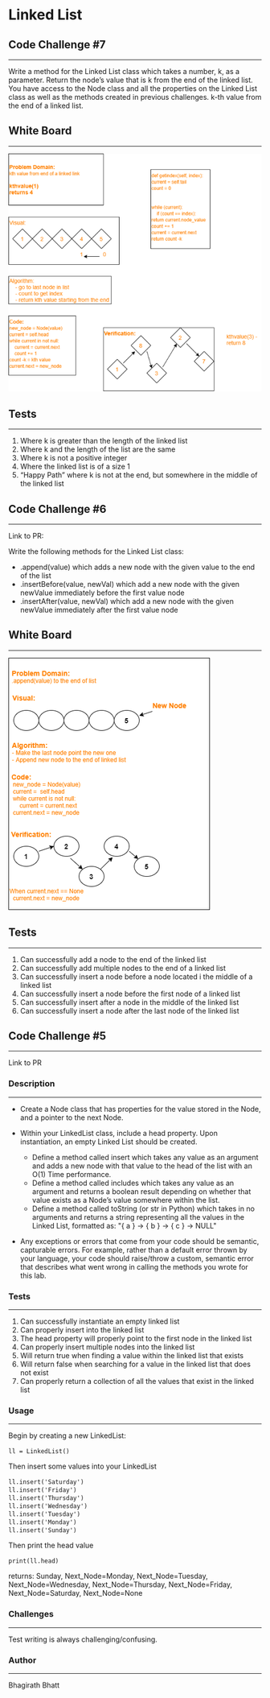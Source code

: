 # Linked List

## Code Challenge #7
---
Write a method for the Linked List class which takes a number, k, as a parameter. Return the node’s value that is k from the end of the linked list. You have access to the Node class and all the properties on the Linked List class as well as the methods created in previous challenges. k-th value from the end of a linked list.

## White Board
---
![](assets/ll_kth_value.png)

## Tests
---
1. Where k is greater than the length of the linked list
2. Where k and the length of the list are the same
3. Where k is not a positive integer
4. Where the linked list is of a size 1
5. “Happy Path” where k is not at the end, but somewhere in the middle of the linked list

## Code Challenge #6
---
Link to PR: 

Write the following methods for the Linked List class:

- .append(value) which adds a new node with the given value to the end of the list
- .insertBefore(value, newVal) which add a new node with the given newValue immediately before the first value node
- .insertAfter(value, newVal) which add a new node with the given newValue immediately after the first value node

## White Board
---
![](assets/ll_insertion.png)

## Tests
---
1. Can successfully add a node to the end of the linked list
2. Can successfully add multiple nodes to the end of a linked list
3. Can successfully insert a node before a node located i the middle of a linked list
4. Can successfully insert a node before the first node of a linked list
5. Can successfully insert after a node in the middle of the linked list
6. Can successfully insert a node after the last node of the linked list


## Code Challenge #5
---
Link to PR

### Description
---
- Create a Node class that has properties for the value stored in the Node, and a pointer to the next Node.

- Within your LinkedList class, include a head property. Upon instantiation, an empty Linked List should be created.

    - Define a method called insert which takes any value as an argument and adds a new node with that value to the head of the list with an O(1) Time performance.
    - Define a method called includes which takes any value as an argument and returns a boolean result depending on whether that value exists as a Node’s value somewhere within the list.
    - Define a method called toString (or str in Python) which takes in no arguments and returns a string representing all the values in the Linked List, formatted as: "{ a } -> { b } -> { c } -> NULL"
- Any exceptions or errors that come from your code should be semantic, capturable errors. For example, rather than a default error thrown by your language, your code should raise/throw a custom, semantic error that describes what went wrong in calling the methods you wrote for this lab.

### Tests
---
1. Can successfully instantiate an empty linked list
2. Can properly insert into the linked list
3. The head property will properly point to the first node in the linked list
4. Can properly insert multiple nodes into the linked list
5. Will return true when finding a value within the linked list that exists
6. Will return false when searching for a value in the linked list that does not exist
7. Can properly return a collection of all the values that exist in the linked list
### Usage
---
Begin by creating a new LinkedList:

    ll = LinkedList()
Then insert some values into your LinkedList

    ll.insert('Saturday')
    ll.insert('Friday')
    ll.insert('Thursday')
    ll.insert('Wednesday')
    ll.insert('Tuesday')
    ll.insert('Monday')
    ll.insert('Sunday')
Then print the head value

    print(ll.head)
returns: Sunday, Next_Node=Monday, Next_Node=Tuesday, Next_Node=Wednesday, Next_Node=Thursday, Next_Node=Friday, Next_Node=Saturday, Next_Node=None

### Challenges
---
Test writing is always challenging/confusing.

### Author
---
Bhagirath Bhatt